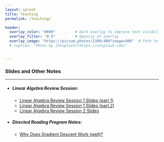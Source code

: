 ```yaml
---
layout: splash
title: Teaching
permalink: /teaching/

header:
  overlay_color: "#000"         # Dark overlay to improve text visibility
  overlay_filter: "0.5"         # Opacity of overlay
  overlay_image: "https://picsum.photos/1300/400?image=989"  # Path to your background image
  # caption: "Photo by [Unsplash](https://unsplash.com)"


---
```

### Slides and Other Notes
---

- ##### **Linear Algebra Review Session:**
  - [Linear Algebra Review Session 1 Slides (part 1)](/assets/lin_alg_review_slides/Lin_Alg_Review_Session_1.pdf)
  - [Linear Algebra Review Session 1 Slides (part 2)](/assets/lin_alg_review_slides/Lin_Alg_Review_Session_1__part_2_.pdf)
  - [Linear Algebra Review Session 2 Slides](/assets/lin_alg_review_slides/Lin_Alg_Review_Session_2.pdf)
- ##### **Directed Reading Program Notes:**
  - [Why Does Gradient Descent Work (well)?](/assets/DRP_Notes.pdf)